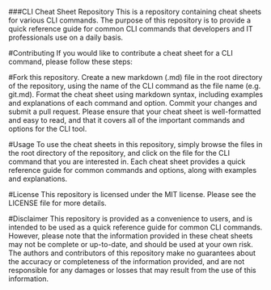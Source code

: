 ###CLI Cheat Sheet Repository
This is a repository containing cheat sheets for various CLI commands. The purpose of this repository is to provide a quick reference guide for common CLI commands that developers and IT professionals use on a daily basis.

#Contributing
If you would like to contribute a cheat sheet for a CLI command, please follow these steps:

#Fork this repository.
Create a new markdown (.md) file in the root directory of the repository, using the name of the CLI command as the file name (e.g. git.md).
Format the cheat sheet using markdown syntax, including examples and explanations of each command and option.
Commit your changes and submit a pull request.
Please ensure that your cheat sheet is well-formatted and easy to read, and that it covers all of the important commands and options for the CLI tool.

#Usage
To use the cheat sheets in this repository, simply browse the files in the root directory of the repository, and click on the file for the CLI command that you are interested in. Each cheat sheet provides a quick reference guide for common commands and options, along with examples and explanations.

#License
This repository is licensed under the MIT license. Please see the LICENSE file for more details.

#Disclaimer
This repository is provided as a convenience to users, and is intended to be used as a quick reference guide for common CLI commands. However, please note that the information provided in these cheat sheets may not be complete or up-to-date, and should be used at your own risk. The authors and contributors of this repository make no guarantees about the accuracy or completeness of the information provided, and are not responsible for any damages or losses that may result from the use of this information.



